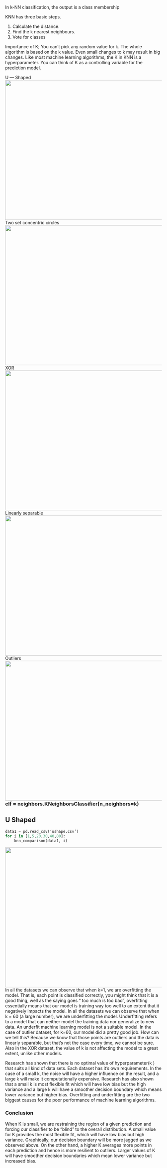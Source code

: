  In k-NN classification, the output is a class membership
 
 KNN has three basic steps.
1. Calculate the distance.
2. Find the k nearest neighbours.
3. Vote for classes

Importance of K; 
You can’t pick any random value for k. The whole algorithm is based on the k value. Even small changes to k may result in big changes. Like most machine learning algorithms, the K in KNN is a hyperparameter. You can think of K as a controlling variable for the prediction model.

U — Shaped <img align="left" width="600" height="450" src="https://miro.medium.com/max/330/1*EuYh3kBfY5ewpWJBmbhtkg.png">

Two set concentric circles <img align="left" width="600" height="450" src="https://miro.medium.com/max/329/1*WEE7yBtKxG0DFk3RUqHi8A.png">

XOR <img align="left" width="600" height="450" src="https://miro.medium.com/max/329/1*1Rs16dKS4AphdbKOsEKLbg.png">

Linearly separable <img align="left" width="600" height="450" src="https://miro.medium.com/max/329/1*LRT7nPgxo3mX9CrOKs15-Q.png">

Outliers <img align="left" width="600" height="450" src="https://miro.medium.com/max/321/1*vdlSWk294GM6Oq7-fX2ONA.png">


__________________________________________________________________________________________

```python
import matplotlib.pyplot as plt
import pandas as pd
from sklearn import datasets, neighbors
from mlxtend.plotting import plot_decision_regions
```

```python
def knn_comparison(data, k):
 x = data[[‘X’,’Y’]].values
 y = data[‘class’].astype(int).values
 clf = neighbors.KNeighborsClassifier(n_neighbors=k)
 clf.fit(x, y)
# Plotting decision region
 plot_decision_regions(x, y, clf=clf, legend=2)
# Adding axes annotations
 plt.xlabel(‘X’)
 plt.ylabel(‘Y’)
 plt.title(‘Knn with K=’+ str(k))
 plt.show()
```

### clf = neighbors.KNeighborsClassifier(n_neighbors=k)

## U Shaped

```python
data1 = pd.read_csv(‘ushape.csv’)
for i in [1,5,20,30,40,80]:
    knn_comparison(data1, i)
```
<img align="left" width="600" height="450" src="https://miro.medium.com/max/368/1*xdO0y2-iTOYuxjCgzJWKGw.png">


In all the datasets we can observe that when k=1, we are overfitting the model. That is, each point is classified correctly, you might think that it is a good thing, well as the saying goes “ too much is too bad”, overfitting essentially means that our model is training way too well to an extent that it negatively impacts the model.
In all the datasets we can observe that when k = 60 (a large number), we are underfitting the model. Underfitting refers to a model that can neither model the training data nor generalize to new data. An underfit machine learning model is not a suitable model. In the case of outlier dataset, for k=60, our model did a pretty good job. How can we tell this? Because we know that those points are outliers and the data is linearly separable, but that’s not the case every time, we cannot be sure. Also in the XOR dataset, the value of k is not affecting the model to a great extent, unlike other models.

Research has shown that there is no optimal value of hyperparameter(k ) that suits all kind of data sets. Each dataset has it’s own requirements. In the case of a small k, the noise will have a higher influence on the result, and a large k will make it computationally expensive. Research has also shown that a small k is most flexible fit which will have low bias but the high variance and a large k will have a smoother decision boundary which means lower variance but higher bias.
Overfitting and underfitting are the two biggest causes for the poor performance of machine learning algorithms.

### Conclusion
When K is small, we are restraining the region of a given prediction and forcing our classifier to be “blind” to the overall distribution. A small value for K provides the most flexible fit, which will have low bias but high variance. Graphically, our decision boundary will be more jagged as we observed above. On the other hand, a higher K averages more points in each prediction and hence is more resilient to outliers. Larger values of K will have smoother decision boundaries which mean lower variance but increased bias.
